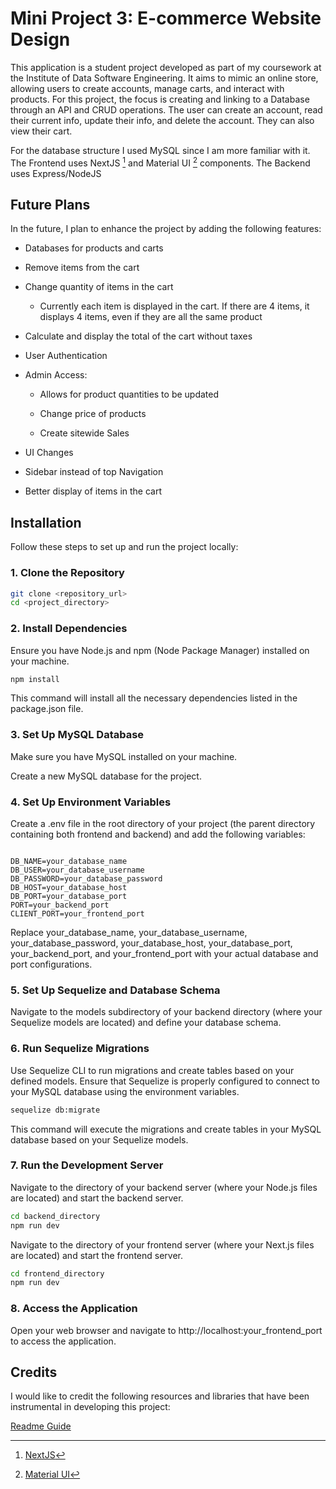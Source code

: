 # Mini Project 3: E-commerce Website Design 

This application is a student project developed as part of my coursework at the Institute of Data Software Engineering. It aims to mimic an online store, allowing users to create accounts, manage carts, and interact with products. For this project, the focus is creating and linking to a Database through an API and CRUD operations. The user can create an account, read their current info, update their info, and delete the account. They can also view their cart. 

For the database structure I used MySQL since I am more familiar with it. The Frontend uses NextJS [^1] and Material UI [^2] components. The Backend uses Express/NodeJS 

## Future Plans

In the future, I plan to enhance the project by adding the following features:

- Databases for products and carts 

- Remove items from the cart 

- Change quantity of items in the cart 

  - Currently each item is displayed in the cart. If there are 4 items, it displays 4 items, even if they are all the same product    

- Calculate and display the total of the cart without taxes 

- User Authentication 

- Admin Access: 

  - Allows for product quantities to be updated 

  - Change price of products 

  - Create sitewide Sales 

-  UI Changes 

  - Sidebar instead of top Navigation 

  - Better display of items in the cart 

## Installation

Follow these steps to set up and run the project locally:

### 1. Clone the Repository

```bash
git clone <repository_url>
cd <project_directory>
```

### 2. Install Dependencies

Ensure you have Node.js and npm (Node Package Manager) installed on your machine.

```bash
npm install
```

This command will install all the necessary dependencies listed in the package.json file.

### 3. Set Up MySQL Database

Make sure you have MySQL installed on your machine.

Create a new MySQL database for the project.

### 4. Set Up Environment Variables

Create a .env file in the root directory of your project (the parent directory containing both frontend and backend) and add the following variables:

```dotenv

DB_NAME=your_database_name
DB_USER=your_database_username
DB_PASSWORD=your_database_password
DB_HOST=your_database_host
DB_PORT=your_database_port
PORT=your_backend_port
CLIENT_PORT=your_frontend_port
```

Replace your_database_name, your_database_username, your_database_password, your_database_host, your_database_port, your_backend_port, and your_frontend_port with your actual database and port configurations.

### 5. Set Up Sequelize and Database Schema

Navigate to the models subdirectory of your backend directory (where your Sequelize models are located) and define your database schema.

### 6. Run Sequelize Migrations

Use Sequelize CLI to run migrations and create tables based on your defined models. Ensure that Sequelize is properly configured to connect to your MySQL database using the environment variables.

```bash
sequelize db:migrate
```

This command will execute the migrations and create tables in your MySQL database based on your Sequelize models.

### 7. Run the Development Server

Navigate to the directory of your backend server (where your Node.js files are located) and start the backend server.

```bash
cd backend_directory
npm run dev
```

Navigate to the directory of your frontend server (where your Next.js files are located) and start the frontend server.

```bash
cd frontend_directory
npm run dev
```

### 8. Access the Application

Open your web browser and navigate to http://localhost:your_frontend_port to access the application.


## Credits

I would like to credit the following resources and libraries that have been instrumental in developing this project:

[Readme Guide](https://www.freecodecamp.org/news/how-to-write-a-good-readme-file/)

[^1]: [NextJS](https://nextjs.org)

[^2]: [Material UI](https://mui.com/)
